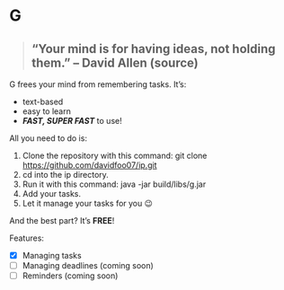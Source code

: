 # **G**

> ## “Your mind is for having ideas, not holding them.” – David Allen (source)

G frees your mind from remembering tasks. It’s:

-   text-based
-   easy to learn
-   **_FAST, SUPER FAST_** to use!

All you need to do is:

1. Clone the repository with this command: git clone https://github.com/davidfoo07/ip.git
2. cd into the ip directory.
3. Run it with this command: java -jar build/libs/g.jar
4. Add your tasks.
5. Let it manage your tasks for you 😉

And the best part? It’s **FREE**!

Features:

-   [x] Managing tasks
-   [ ] Managing deadlines (coming soon)
-   [ ] Reminders (coming soon)

